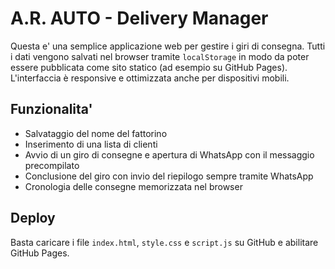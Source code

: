 # A.R. AUTO - Delivery Manager

Questa e' una semplice applicazione web per gestire i giri di consegna. Tutti i dati vengono salvati nel browser tramite `localStorage` in modo da poter essere pubblicata come sito statico (ad esempio su GitHub Pages). L'interfaccia è responsive e ottimizzata anche per dispositivi mobili.

## Funzionalita'
- Salvataggio del nome del fattorino
- Inserimento di una lista di clienti
- Avvio di un giro di consegne e apertura di WhatsApp con il messaggio precompilato
- Conclusione del giro con invio del riepilogo sempre tramite WhatsApp
- Cronologia delle consegne memorizzata nel browser

## Deploy
Basta caricare i file `index.html`, `style.css` e `script.js` su GitHub e abilitare GitHub Pages.
